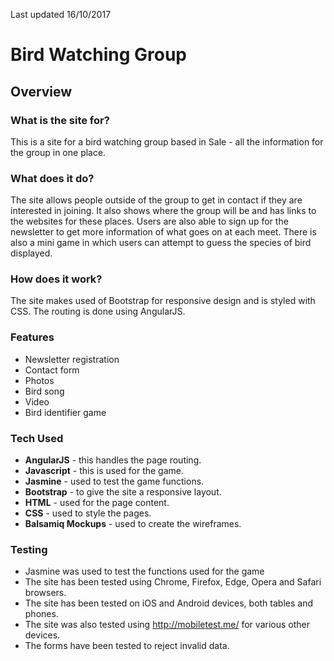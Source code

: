 Last updated 16/10/2017

# Bird Watching Group

## Overview

### What is the site for?

This is a site for a bird watching group based in Sale - all the information for the group in one place.

### What does it do?

The site allows people outside of the group to get in contact if they are interested in joining. It also shows where the group will be and has links to the websites for these places. Users are also able to sign up for the newsletter to get more information of what goes on at each meet. There is also a mini game in which users can attempt to guess the species of bird displayed.

### How does it work?

The site makes used of Bootstrap for responsive design and is styled with CSS. The routing is done using AngularJS. 

### Features

- Newsletter registration
- Contact form 
- Photos
- Bird song
- Video
- Bird identifier game

### Tech Used

- **AngularJS** - this handles the page routing. 
- **Javascript** - this is used for the game.
- **Jasmine** - used to test the game functions.
- **Bootstrap** - to give the site a responsive layout.
- **HTML** - used for the page content.
- **CSS** - used to style the pages.
- **Balsamiq Mockups** - used to create the wireframes.

### Testing

- Jasmine was used to test the functions used for the game
- The site has been tested using Chrome, Firefox, Edge, Opera and Safari browsers.
- The site has been tested on iOS and Android devices, both tables and phones. 
- The site was also tested using http://mobiletest.me/ for various other devices. 
- The forms have been tested to reject invalid data. 
